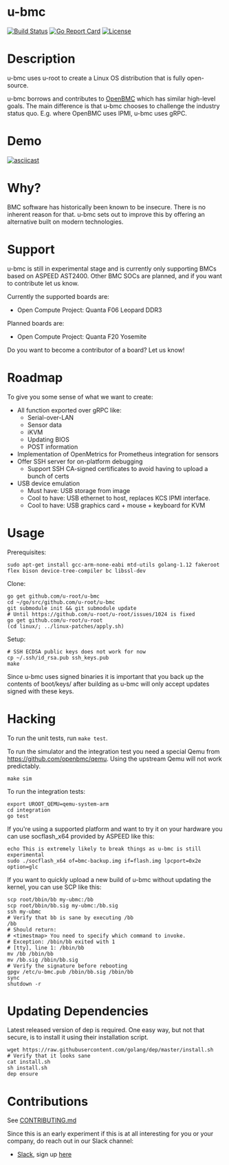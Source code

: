 # u-bmc

[![Build
Status](https://circleci.com/gh/u-root/u-bmc.svg?style=shield)](https://circleci.com/gh/u-root/u-bmc)
[![Go Report
Card](https://goreportcard.com/badge/github.com/u-root/u-bmc)](https://goreportcard.com/report/github.com/u-root/u-bmc)
[![License](https://img.shields.io/badge/License-BSD%203--Clause-blue.svg)](https://github.com/u-root/u-bmc/blob/master/LICENSE)

# Description

u-bmc uses u-root to create a Linux OS distribution that is fully open-source.

u-bmc borrows and contributes to [OpenBMC](https://github.com/openbmc/openbmc) which has
similar high-level goals. The main difference is that u-bmc chooses to challenge the industry status quo.
E.g. where OpenBMC uses IPMI, u-bmc uses gRPC.

# Demo

[![asciicast](https://asciinema.org/a/202889.png)](https://asciinema.org/a/202889)

# Why?

BMC software has historically been known to be insecure. There is no inherent reason for that.
u-bmc sets out to improve this by offering an alternative built on modern technologies.

# Support

u-bmc is still in experimental stage and is currently only supporting
BMCs based on ASPEED AST2400. Other BMC SOCs are planned, and if you want
to contribute let us know.

Currently the supported boards are:
- Open Compute Project: Quanta F06 Leopard DDR3

Planned boards are:
- Open Compute Project: Quanta F20 Yosemite

Do you want to become a contributor of a board? Let us know!

# Roadmap

To give you some sense of what we want to create:

 * All function exported over gRPC like:
   * Serial-over-LAN
   * Sensor data
   * iKVM
   * Updating BIOS
   * POST information
 * Implementation of OpenMetrics for Prometheus integration for sensors
 * Offer SSH server for on-platform debugging
   * Support SSH CA-signed certificates to avoid having to upload a bunch of certs
 * USB device emulation
   * Must have: USB storage from image
   * Cool to have: USB ethernet to host, replaces KCS IPMI interface.
   * Cool to have: USB graphics card + mouse + keyboard for KVM

# Usage

Prerequisites:
```
sudo apt-get install gcc-arm-none-eabi mtd-utils golang-1.12 fakeroot flex bison device-tree-compiler bc libssl-dev
```

Clone:
```
go get github.com/u-root/u-bmc
cd ~/go/src/github.com/u-root/u-bmc
git submodule init && git submodule update
# Until https://github.com/u-root/u-root/issues/1024 is fixed
go get github.com/u-root/u-root
(cd linux/; ../linux-patches/apply.sh)
```

Setup:
```
# SSH ECDSA public keys does not work for now
cp ~/.ssh/id_rsa.pub ssh_keys.pub
make
```

Since u-bmc uses signed binaries it is important that you back up the
contents of boot/keys/ after building as u-bmc will only accept updates
signed with these keys.

# Hacking

To run the unit tests, run `make test`.

To run the simulator and the integration test you need a special
Qemu from https://github.com/openbmc/qemu. Using the upstream Qemu will
not work predictably.

```
make sim
```

To run the integration tests:
```
export UROOT_QEMU=qemu-system-arm
cd integration
go test
```

If you're using a supported platform and want to try it on your hardware you
can use socflash\_x64 provided by ASPEED like this:
```
echo This is extremely likely to break things as u-bmc is still experimental
sudo ./socflash_x64 of=bmc-backup.img if=flash.img lpcport=0x2e option=glc
```

If you want to quickly upload a new build of u-bmc without updating the kernel,
you can use SCP like this:

```
scp root/bbin/bb my-ubmc:/bb
scp root/bbin/bb.sig my-ubmc:/bb.sig
ssh my-ubmc
# Verify that bb is sane by executing /bb
/bb
# Should return:
# <timestmap> You need to specify which command to invoke.
# Exception: /bbin/bb exited with 1
# [tty], line 1: /bbin/bb
mv /bb /bbin/bb
mv /bb.sig /bbin/bb.sig
# Verify the signature before rebooting
gpgv /etc/u-bmc.pub /bbin/bb.sig /bbin/bb
sync
shutdown -r
```

# Updating Dependencies

Latest released version of dep is required. One easy way, but not that secure,
is to install it using their installation script.

```
wget https://raw.githubusercontent.com/golang/dep/master/install.sh
# Verify that it looks sane
cat install.sh
sh install.sh
dep ensure
```

# Contributions

See [CONTRIBUTING.md](CONTRIBUTING.md)

Since this is an early experiment if this is at all interesting for you or your
company, do reach out in our Slack channel:

- [Slack](https://u-root.slack.com), sign up [here](http://slack.u-root.com/)

